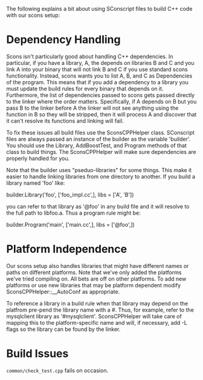 The following explains a bit about using SConscript files to build C++ code with
our scons setup:

Dependency Handling
====

Scons isn't particularly good about handling C++ dependencies. In particular, if
you have a library, A, the depends on libraries B and C and you link A into your
binary that will not link B and C if you use standard scons functionality.
Instead, scons wants you to list A, B, and C as Dependencies of the program.
This means that if you add a dependency to a library you must update the build
rules for every binary that depends on it. Furthermore, the list of dependencies
passed to scons gets passed directly to the linker where the order matters.
Specifically, if A depends on B but you pass B to the linker before A the linker
will not see anything using the function in B so they will be stripped, then it
will process A and discover that it can't resolve its functions and linking will
fail.

To fix these issues all build files use the SconsCPPHelper class. SConscript
files are always passed an instance of the builder as the variable 'builder'.
You should use the Library, AddBoostTest, and Program methods of that class to
build things. The SconsCPPHelper will make sure dependencies are properly
handled for you.

Note that the builder uses "pseduo-libraries" for some things. This make it
easier to handle linking libraries from one directory to another. If you build
a library named 'foo' like:

builder.Library('foo', ['foo_impl.cc',], libs = ['A', 'B'])

you can refer to that library as '@foo' in any build file and it will resolve
to the full path to libfoo.a. Thus a program rule might be:

builder.Program('main', ['main.cc',], libs = ['@foo',])

Platform Independence
====

Our scons setup also handles libraries that might have different names or paths
on different platforms. Note that we've only added the platforms we've tried
compiling on. All bets are off on other platforms. To add new platforms or use
new libraries that may be platform dependent modify SconsCPPHelper::__AutoConf
as appropriate.

To reference a library in a build rule when that library may depend on the
platfrom pre-pend the library name with a #. Thus, for example, refer to the
mysqlclient library as '#mysqlclient'. SconsCPPHelper will take care of mapping
this to the platform-specific name and will, if necessary, add -L flags so the
library can be found by the linker.


Build Issues
====
`common/check_test.cpp` fails on occasion.
